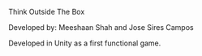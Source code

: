 Think Outside The Box

Developed by: Meeshaan Shah and Jose Sires Campos

Developed in Unity as a first functional game. 
